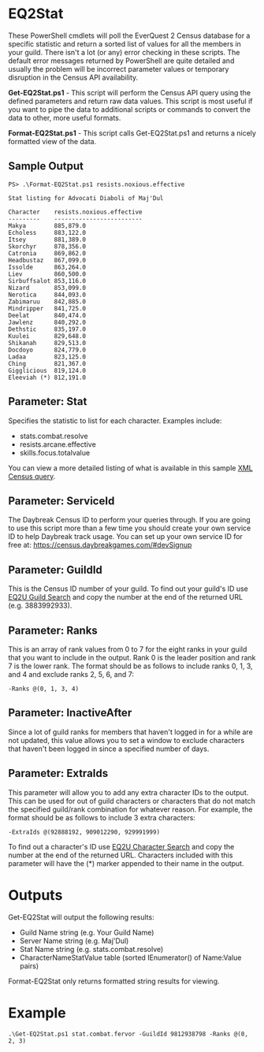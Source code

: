 # EQ2Stat

These PowerShell cmdlets will poll the EverQuest 2 Census database for a specific statistic and return a sorted list of values for all the members in your guild.  There isn't a lot (or any) error checking in these scripts.  The default error messages returned by PowerShell are quite detailed and usually the problem will be incorrect parameter values or temporary disruption in the Census API availability.

**Get-EQ2Stat.ps1** - This script will perform the Census API query using the defined parameters and return raw data values.  This script is most useful if you want to pipe the data to additional scripts or commands to convert the data to other, more useful formats.

**Format-EQ2Stat.ps1** - This script calls Get-EQ2Stat.ps1 and returns a nicely formatted view of the data.

## Sample Output
```
PS> .\Format-EQ2Stat.ps1 resists.noxious.effective

Stat listing for Advocati Diaboli of Maj'Dul   
                                               
Character    resists.noxious.effective         
---------    -------------------------         
Makya        885,879.0                         
Echoless     883,122.0                         
Itsey        881,389.0                         
Skorchyr     878,356.0                         
Catronia     869,862.0                         
Headbustaz   867,099.0                         
Issolde      863,264.0                         
Liev         860,500.0                         
Sirbuffsalot 853,116.0                         
Nizard       853,099.0                         
Nerotica     844,093.0                         
Zabimaruu    842,885.0                         
Mindripper   841,725.0                         
Deelat       840,474.0                         
Jawlenz      840,292.0                         
Dethstic     835,197.0                         
Kuulei       829,648.0                         
Shikanah     829,513.0                         
Docdoyo      824,779.0                         
Ladaa        823,125.0                         
Ching        821,367.0                         
Gigglicious  819,124.0                         
Eleeviah (*) 812,191.0                         
```

## Parameter: Stat
Specifies the statistic to list for each character. Examples include:
* stats.combat.resolve
* resists.arcane.effective
* skills.focus.totalvalue

You can view a more detailed listing of what is available in this sample [XML Census query](https://census.daybreakgames.com/xml/get/eq2/character/476741691100?c:show=stats,resists,ascension_list,skills).

## Parameter: ServiceId
The Daybreak Census ID to perform your queries through. If you
are going to use this script more than a few time you should 
create your own service ID to help Daybreak track usage. You can
set up your own service ID for free at: https://census.daybreakgames.com/#devSignup

## Parameter: GuildId
This is the Census ID number of your guild.  To find out your guild's 
ID use [EQ2U Guild Search](https://u.eq2wire.com/soe/guild_search) and copy the number at the end of the returned URL (e.g. 3883992933). 

## Parameter: Ranks
This is an array of rank values from 0 to 7 for the eight ranks
in your guild that you want to include in the output.  Rank 0
is the leader position and rank 7 is the lower rank.  The
format should be as follows to include ranks 0, 1, 3, and 4 and
exclude ranks 2, 5, 6, and 7:

    -Ranks @(0, 1, 3, 4)

## Parameter: InactiveAfter
Since a lot of guild ranks for members that haven't logged in
for a while are not updated, this value allows you to set a
window to exclude characters that haven't been logged in
since a specified number of days.

## Parameter: ExtraIds
This parameter will allow you to add any extra character IDs
to the output. This can be used for out of guild characters
or characters that do not match the specified guild/rank 
combination for whatever reason. For example, the format
should be as follows to include 3 extra characters:

    -ExtraIds @(92888192, 909012290, 929991999)

To find out a character's ID use [EQ2U Character Search](https://u.eq2wire.com/soe/character_search) and copy the number at the end of the returned URL.  Characters included with this parameter will have the (*) marker appended to their name in the output.

# Outputs

Get-EQ2Stat will output the following results:

* Guild Name string (e.g. Your Guild Name)
* Server Name string (e.g. Maj'Dul)
* Stat Name string (e.g. stats.combat.resolve)
* CharacterNameStatValue table (sorted IEnumerator() of Name:Value pairs)

Format-EQ2Stat only returns formatted string results for viewing.

# Example

    .\Get-EQ2Stat.ps1 stat.combat.fervor -GuildId 9812938798 -Ranks @(0, 2, 3)

